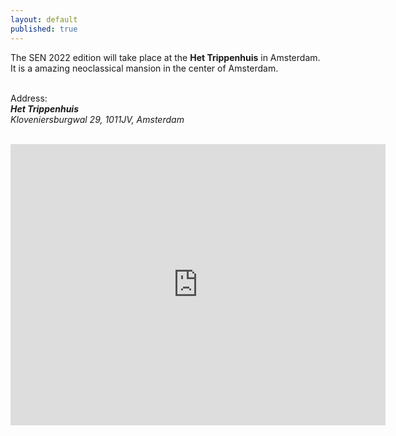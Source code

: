 ```yaml
---
layout: default
published: true
---
```

<!--
Due to corona circumstances, the event will take place as a fully virtual one, with attendance via Zoom and Slack.

Please register to the event via submitting the form available on the [registration page](http://www.sen-symposium.nl/registration/).
-->

<!--
If corona circumstances allow for it, the event will take place
in hybrid form with physical attendance at the Turing room at the CWI,
and virtual attendance via Zoom and Slack. If a physical event is not possible,
then it will be a fully virtual event.
-->

The SEN 2022 edition will take place at the **Het Trippenhuis** in Amsterdam. It is a amazing neoclassical mansion in the center of Amsterdam.
<br/>
<br/>

Address:<br/>
***Het Trippenhuis***<br/>
*Kloveniersburgwal 29, 1011JV, Amsterdam*
<br/>
<br/>

<iframe src="https://www.google.com/maps/embed?pb=!1m14!1m8!1m3!1d9743.820300865742!2d4.8995969!3d52.3712346!3m2!1i1024!2i768!4f13.1!3m3!1m2!1s0x0%3A0xfa02d7721e18381b!2sTrippenhuis!5e0!3m2!1sen!2snl!4v1646750510295!5m2!1sen!2snl" width="600" height="450" style="border:0;" allowfullscreen="" loading="lazy"></iframe>

<!--
## How to reach CWI by car
[![alt text](logo.png)](https://www.cwi.nl/ "Centrum Wiskunde & Informatica")
### Navigation system

The street name ‘Science Park’ is in use since 2011 and is not yet implemented in all navigation systems. If you cannot find ‘Science Park 123’, use our the address ‘Kruislaan 413’ instead.

### Directions

* Exit the A10 ringroad at S113/Watergraafsmeer.
* Follow the Science Park signs, these will direct you to the Kruislaan.
* Turn left onto the Carolina MacGillavrylaan after passing through the railroad tunnel
* Take the Science Park entry at your right and enter the gate Parking

You can park your car at any parking lot after the gate. Follow the signs to number 123, our main entrance. Parking is paid after one hour but you can pick up a free exit card at the reception of the symposium in the morning. Please hold on to the card you receive when entering the gate _and_ the free exit card. You will need both to leave the terrain.


## How to reach CWI by public transport

### Train

CWI is a five minute walk away from NS station Amsterdam Science Park. This station is served four times an hour from the directions Amsterdam Centraal – Schiphol and Almere – Amersfoort.

Walk through the tunnel after leaving the platform, cross the street (Carolina MacGillavrylaan) at the crosswalk and walk past the brown building of Amsterdam University College. You will be able to see CWI’s main entrance on your left behind the parking lot.

### Bus

Alternatively, bus 40 serves Amsterdam Science Park four times an hour from stations Amsterdam Amstel (train, metro, tram) and Amsterdam Muiderpoort (train, tram). Get off at Science Park Aqua.

### Tram

Take tram 9 to Diemen at Amsterdam Central Station. Get off at Kruislaan (situated at the Middenlaan - Kruislaan intersection). From there, you can walk to Amsterdam Science Park (15 min) or switch to bus 40.

## Map

<a href="http://www.amsterdamsciencepark.nl/fileadmin/user_upload/documents/Contact_and_route/A5_Map_of_Amsterdam_Science_Park_PDF.pdf"><img src="/assets/img/map.png"></a>
-->
